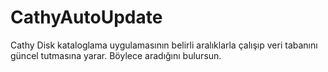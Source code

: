 # CathyAutoUpdate

Cathy Disk kataloglama uygulamasının belirli aralıklarla çalışıp veri tabanını güncel tutmasına yarar. Böylece aradığını bulursun.
